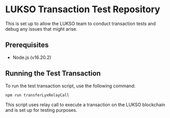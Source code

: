 
# LUKSO Transaction Test Repository

This is set up to allow the LUKSO team to conduct transaction tests and debug any issues that might arise.

## Prerequisites


- Node.js (v16.20.2)

## Running the Test Transaction

To run the test transaction script, use the following command:

```bash
npm run transferLyxRelayCall
```

This script uses relay call to execute a transaction on the LUKSO blockchain and is set up for testing purposes.


